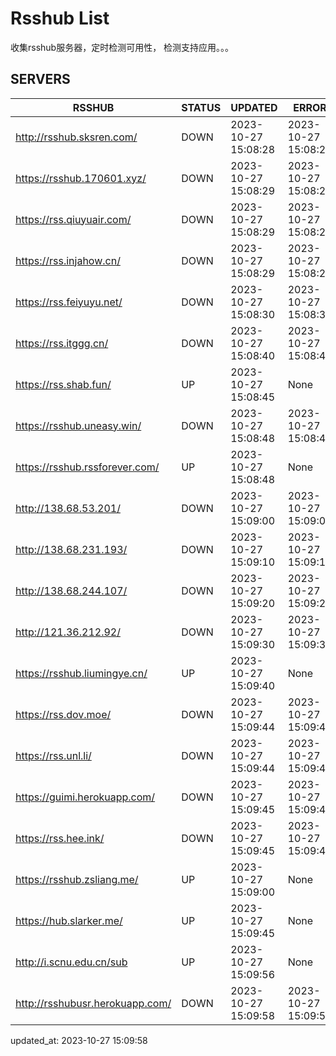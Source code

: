 # Rsshub List

收集rsshub服务器，定时检测可用性， 检测支持应用。。。


## SERVERS

|  RSSHUB   | STATUS  | UPDATED  | ERROR  | TWITTER |  
|  ----  | ----  | ----  | ----  | ---- |  
| http://rsshub.sksren.com/ | DOWN | 2023-10-27 15:08:28 | 2023-10-27 15:08:28 |  
| https://rsshub.170601.xyz/ | DOWN | 2023-10-27 15:08:29 | 2023-10-27 15:08:29 |  
| https://rss.qiuyuair.com/ | DOWN | 2023-10-27 15:08:29 | 2023-10-27 15:08:29 |  
| https://rss.injahow.cn/ | DOWN | 2023-10-27 15:08:29 | 2023-10-27 15:08:29 |  
| https://rss.feiyuyu.net/ | DOWN | 2023-10-27 15:08:30 | 2023-10-27 15:08:30 |  
| https://rss.itggg.cn/ | DOWN | 2023-10-27 15:08:40 | 2023-10-27 15:08:40 |  
| https://rss.shab.fun/ | UP | 2023-10-27 15:08:45 | None ||  
| https://rsshub.uneasy.win/ | DOWN | 2023-10-27 15:08:48 | 2023-10-27 15:08:48 |  
| https://rsshub.rssforever.com/ | UP | 2023-10-27 15:08:48 | None ||  
| http://138.68.53.201/ | DOWN | 2023-10-27 15:09:00 | 2023-10-27 15:09:00 |  
| http://138.68.231.193/ | DOWN | 2023-10-27 15:09:10 | 2023-10-27 15:09:10 |  
| http://138.68.244.107/ | DOWN | 2023-10-27 15:09:20 | 2023-10-27 15:09:20 |  
| http://121.36.212.92/ | DOWN | 2023-10-27 15:09:30 | 2023-10-27 15:09:30 |  
| https://rsshub.liumingye.cn/ | UP | 2023-10-27 15:09:40 | None ||  
| https://rss.dov.moe/ | DOWN | 2023-10-27 15:09:44 | 2023-10-27 15:09:44 |  
| https://rss.unl.li/ | DOWN | 2023-10-27 15:09:44 | 2023-10-27 15:09:44 |  
| https://guimi.herokuapp.com/ | DOWN | 2023-10-27 15:09:45 | 2023-10-27 15:09:45 |  
| https://rss.hee.ink/ | DOWN | 2023-10-27 15:09:45 | 2023-10-27 15:09:45 |  
| https://rsshub.zsliang.me/ | UP | 2023-10-27 15:09:00 | None |OK|  
| https://hub.slarker.me/ | UP | 2023-10-27 15:09:45 | None ||  
| http://i.scnu.edu.cn/sub | UP | 2023-10-27 15:09:56 | None ||  
| http://rsshubusr.herokuapp.com/ | DOWN | 2023-10-27 15:09:58 | 2023-10-27 15:09:58 |  
  

updated_at: 2023-10-27 15:09:58  
